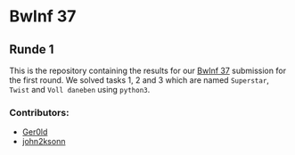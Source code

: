 # BwInf 37
## Runde 1
This is the repository containing the results for our [BwInf 37](https://bwinf.de/bundeswettbewerb/) submission for the first round.
We solved tasks 1, 2 and 3 which are named `Superstar`, `Twist` and `Voll daneben` using `python3`.

### Contributors:
* [Ger0ld](https://github.com/Ger0ld)
* [john2ksonn](https://github.com/john2ksonn)

